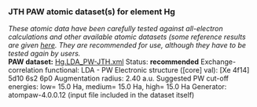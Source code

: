 ### JTH PAW atomic dataset(s) for element Hg
  
_These atomic data have been carefully tested against all-electron calculations and other available atomic datasets (some reference results are given [here](https://www.abinit.org/Files/JTH-benchmark-1.1.pdf)._
_They are recommended for use, although they have to be tested again by users._
<br>
**PAW dataset:** [Hg.LDA_PW-JTH.xml](https://github.com/abinit/paw_jth_datasets/pseudos/JTH-LDA-v1.1/Hg/Hg.LDA_PW-JTH.xml)
Status: **recommended**
Exchange-correlation functional: LDA - PW
Electronic structure ([core] val): [Xe 4f14] 5d10 6s2 6p0
Augmentation radius: 2.40 a.u.
Suggested PW cut-off energies: low= 15.0 Ha, medium= 15.0 Ha, high= 15.0 Ha
Generator: atompaw-4.0.0.12 (input file included in the dataset itself)
